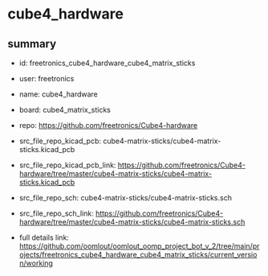 # cube4_hardware
 
## summary 
* id: freetronics_cube4_hardware_cube4_matrix_sticks
* user: freetronics
* name: cube4_hardware
* board: cube4_matrix_sticks
* repo: https://github.com/freetronics/Cube4-hardware
* src_file_repo_kicad_pcb: cube4-matrix-sticks/cube4-matrix-sticks.kicad_pcb
* src_file_repo_kicad_pcb_link: https://github.com/freetronics/Cube4-hardware/tree/master/cube4-matrix-sticks/cube4-matrix-sticks.kicad_pcb


* src_file_repo_sch: cube4-matrix-sticks/cube4-matrix-sticks.sch
* src_file_repo_sch_link: https://github.com/freetronics/Cube4-hardware/tree/master/cube4-matrix-sticks/cube4-matrix-sticks.sch
* full details link: https://github.com/oomlout/oomlout_oomp_project_bot_v_2/tree/main/projects/freetronics_cube4_hardware_cube4_matrix_sticks/current_version/working  






